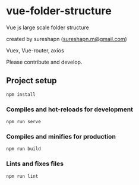 # vue-folder-structure


Vue js large scale folder structure

created by sureshapn (sureshapn.m@gmail.com)

Vuex, Vue-router, axios



Please contribute and develop.
## Project setup
```
npm install
```

### Compiles and hot-reloads for development
```
npm run serve
```

### Compiles and minifies for production
```
npm run build
```

### Lints and fixes files
```
npm run lint
```
